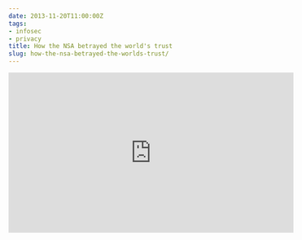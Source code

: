 ```yaml
---
date: 2013-11-20T11:00:00Z
tags:
- infosec
- privacy
title: How the NSA betrayed the world's trust
slug: how-the-nsa-betrayed-the-worlds-trust/
---
```


<iframe src="http://embed.ted.com/talks/mikko_hypponen_how_the_nsa_betrayed_the_world_s_trust_time_to_act.html" width="560" height="315" frameborder="0" scrolling="no" webkitAllowFullScreen mozallowfullscreen allowFullScreen></iframe>